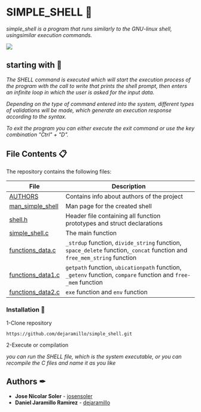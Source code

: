 # SIMPLE_SHELL 🚀
_simple_shell is a program that runs similarly to the GNU-linux shell, usingsimilar execution commands._

![](https://i.imgur.com/L9hVkTf.png)

## starting with 🔧
_The SHELL command is executed which will start the execution process of the program with the call to write that prints the shell prompt, then enters an infinite loop in which the user is asked for the input data._

_Depending on the type of command entered into the system, different types of validations will be made, which generate an execution response according to the syntax._

_To exit the program you can either execute the exit command or use the key combination "Ctrl" + "D"._

## File Contents 📋
The repository contains the following files:

|   **File**   |   **Description**   |
| -------------- | --------------------- |
|[AUTHORS](./AUTHORS) | Contains info about authors of the project |
|[man_simple_shell](./man_simple_shell) | Man page for the created shell |
|[shell.h](./shell.h)| Header file containing all function prototypes and struct declarations |
|[simple_shell.c](./simple_shell.c) | The main function |
|[functions_data.c](./functions_data.c) | `_strdup` function, `divide_string` function, `space_delete` function,`_concat` function and `free_mem_string` function |
|[functions_data1.c](./functions_data1.c)| `getpath` function, `ubicationpath` function, `_getenv` function,  `compare` function and `free-_mem` function |
|[functions_data2.c](./functions_data2.c)| `exe` function and  `env` function


### Installation 🔧

1-Clone repository
```
https://github.com/dejaramillo/simple_shell.git
```

2-Execute or compilation

_you can run the SHELL file, which is the system executable, or you can recompile the C files and name it as you like_

## Authors ✒
* **Jose Nicolar Soler** - [josensoler](https://github.com/josensoler)
* **Daniel Jaramillo Ramirez** - [dejaramillo](https://github.com/dejarmillo)
️
